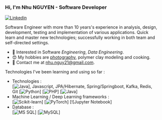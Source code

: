 ### Hi, I'm Nhu NGUYEN - Software Developer

[![Linkedin](https://img.shields.io/badge/-LinkedIn-blue?style=flat&logo=Linkedin&logoColor=white&link=https://www.linkedin.com/in/nhu-nguyen-24015847/)](https://www.linkedin.com/in/bnquynhnhu)

Software Engineer with more than 10 years's experience in analysis, design, development, testing and implementation of various applications. Quick learn and master new technologies; successfully working in both team and self-directed settings.

- 🌱 Interested in Software *Engineering*, *Data Engineering*.
- 😍 My hobbies are [photography](https://flic.kr/s/aHsmUCjQWP), polymer clay modeling and cooking.
- 💌 Contact me at [nhu.nguy21@gmail.com](mailto:nhu.nguy21@gmail.com).

Technologies I've been learning and using so far :

- Technologies : <br />
    [![Java](https://img.shields.io/badge/-JavaScript-eee?style=flat-square&logo=javascript&logoColor=DD9C25)], Javascript, JPA/Hibernate, Spring/Springboot, Kafka, Redis, Git
    [![Python](http://img.shields.io/badge/-Python-eee?style=flat-square&logo=python&logoColor#F7BD2F)]
    [![PHP](http://img.shields.io/badge/-PHP-eee?style=flat-square&logo=php&logoColor=4951aa)]
    [![Java](https://img.shields.io/badge/-JavaScript-eee?style=flat-square&logo=javascript&logoColor=DD9C25)]
- Machine Learning / Deep Learning frameworks : <br />
    [![Scikit-learn](http://img.shields.io/badge/-Scikit--Learn-eee?style=flat-square&logo=scikit-learn&logoColor=e26d00)]
    [![PyTorch](http://img.shields.io/badge/-PyTorch-eee?style=flat-square&logo=pytorch&logoColor=EE4C2C)]
    [![Jupyter Notebook]
- Database : <br />
    [![MS SQL](https://img.shields.io/badge/-SQL-eee?style=flat-square&logo=sql&logoColor=4479A1)] 
    [![MySQL](http://img.shields.io/badge/-MySQL-eee?style=flat-square&logo=mysql&logoColor=4479A1)] 
